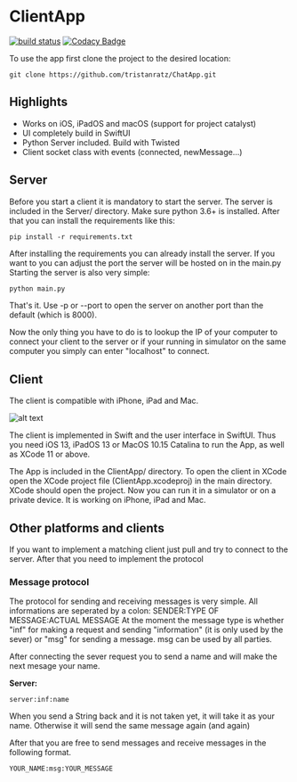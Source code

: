 # ClientApp

[![build status](https://secure.travis-ci.org/tristanratz/ChatApp.png)](http://travis-ci.org/tristanratz/ChatApp)
[![Codacy Badge](https://api.codacy.com/project/badge/Grade/b3e3295af348493f9a3918f424b4d7ee)](https://www.codacy.com/manual/tristanratz/ChatApp?utm_source=github.com&amp;utm_medium=referral&amp;utm_content=tristanratz/ChatApp&amp;utm_campaign=Badge_Grade)

To use the app first clone the project to the desired location:

```
git clone https://github.com/tristanratz/ChatApp.git
```

## Highlights

-  Works on iOS, iPadOS and macOS (support for project catalyst)
-  UI completely build in SwiftUI
-  Python Server included. Build with Twisted
-  Client socket class with events (connected, newMessage...)

## Server

Before you start a client it is mandatory to start the server.
The server is included in the Server/ directory.
Make sure python 3.6+ is installed. After that you can install the requirements like this:

```
pip install -r requirements.txt
```

After installing the requirements you can already install the server. If you want to you can adjust the port the server will be hosted on in the main.py
Starting the server is also very simple:

```python
python main.py
```

That's it. Use -p or --port to open the server on another port than the default (which is 8000). 

Now the only thing you have to do is to lookup the IP of your computer to connect your client to the server or  if your running in simulator on the same computer you simply can enter "localhost" to connect.

## Client

The client is compatible with iPhone, iPad and Mac.

![alt text](https://raw.githubusercontent.com/tristanratz/ChatApp/master/Overview.jpg)

The client is implemented in Swift and the user interface in SwiftUI. Thus you need iOS 13, iPadOS 13 or MacOS 10.15 Catalina to run the App, as well as XCode 11 or above.

The App is included in the ClientApp/ directory. To open the client in XCode open the XCode project file (ClientApp.xcodeproj) in the main directory. XCode should open the project. Now you can run it in a simulator or on a private device. It is working on iPhone, iPad and Mac.

## Other platforms and clients

If you want to implement a matching client just pull and try to connect to the server. After that you need to implement the protocol

### Message protocol
The protocol for sending and receiving messages is very simple. All informations are seperated by a colon: SENDER:TYPE OF MESSAGE:ACTUAL MESSAGE
At the moment the message type is whether "inf" for making a request and sending "information" (it is only used by the sever) or "msg" for sending a message. msg can be used by all parties.

After connecting the sever request you to send a name and will make the next mesage your name.

__Server:__
```
server:inf:name
```
When you send a String back and it is not taken yet, it will take it as your name. Otherwise it will send the same message again (and again)

After that you are free to send messages and receive messages in the following format.

```
YOUR_NAME:msg:YOUR_MESSAGE
```
